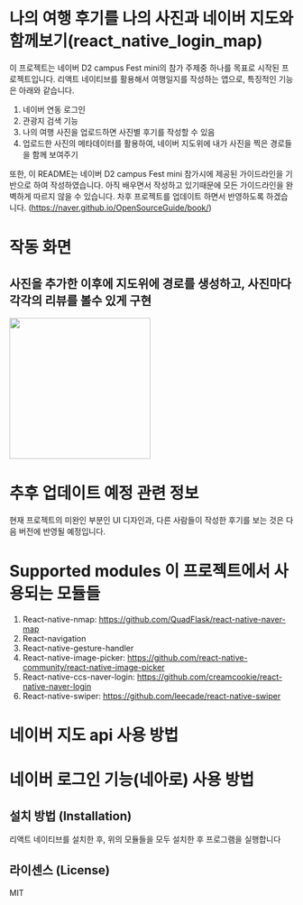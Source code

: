 
# 나의 여행 후기를 나의 사진과 네이버 지도와 함께보기(react_native_login_map)

 이 프로젝트는 네이버 D2 campus Fest mini의 참가 주제중 하나를 목표로 시작된 프로젝트입니다. 리액트 네이티브를 활용해서 여행일지를 작성하는 앱으로, 특징적인 기능은 아래와 같습니다. 
  1. 네이버 연동 로그인
  2. 관광지 검색 기능 
  3. 나의 여행 사진을 업로드하면 사진별 후기를 작성할 수 있음
  4. 업로드한 사진의 메타데이터를 활용하여, 네이버 지도위에 내가 사진을 찍은 경로들을 함께 보여주기 
 
 또한, 이 README는 네이버 D2 campus Fest mini 참가시에 제공된 가이드라인을 기반으로 하여 작성하였습니다. 아직 배우면서 작성하고 있기때문에 모든 가이드라인을 완벽하게 따르지 않을 수 있습니다. 차후 프로젝트를 업데이트 하면서 반영하도록 하겠습니다.
(https://naver.github.io/OpenSourceGuide/book/)





# 작동 화면







## 사진을 추가한 이후에 지도위에 경로를 생성하고, 사진마다 각각의 리뷰를 볼수 있게 구현
<img src="./MapAndPicture.gif" width="250">













# 추후 업데이트 예정 관련 정보
 현재 프로젝트의 미완인 부분인 UI 디자인과, 다른 사람들이 작성한 후기를 보는 것은 다음 버전에 반영될 예정입니다. 
 
 
 










# Supported modules 이 프로젝트에서 사용되는 모듈들

 1. React-native-nmap: https://github.com/QuadFlask/react-native-naver-map
 2. React-navigation
 3. React-native-gesture-handler
 4. React-native-image-picker: https://github.com/react-native-community/react-native-image-picker
 5. React-native-ccs-naver-login: https://github.com/creamcookie/react-native-naver-login
 6. React-native-swiper: https://github.com/leecade/react-native-swiper






# 네이버 지도 api 사용 방법






# 네이버 로그인 기능(네아로) 사용 방법







## 설치 방법 (Installation)

 리액트 네이티브를 설치한 후, 위의 모듈들을 모두 설치한 후 프로그램을 실행합니다
 
 
 
 
 

## 라이센스 (License)
MIT

